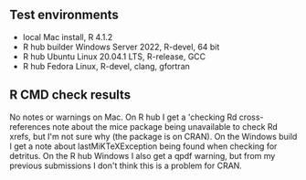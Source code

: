 ## Test environments
* local Mac install, R 4.1.2
* R hub builder Windows Server 2022, R-devel, 64 bit
* R hub Ubuntu Linux 20.04.1 LTS, R-release, GCC
* R hub Fedora Linux, R-devel, clang, gfortran

## R CMD check results
No notes or warnings on Mac. On R hub I get a 'checking Rd cross-references note about the mice package being unavailable to check Rd xrefs, but I'm not sure why (the package is on CRAN). On the Windows build I get a note about lastMiKTeXException being found when checking for detritus. On the R hub Windows I also get a qpdf warning, but from my previous submissions I don't think this is a problem for CRAN.
